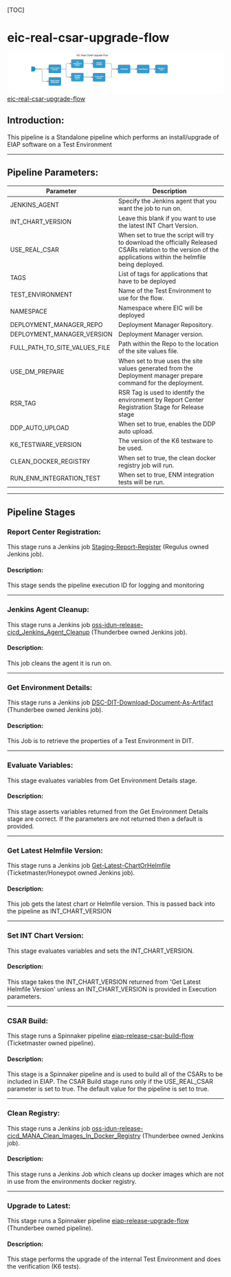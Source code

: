 [TOC]

# eic-real-csar-upgrade-flow

![eic_real_csar_upgrade_flow](../diagrams/eic_real_csar_upgrade_flow.png)
[eic-real-csar-upgrade-flow](https://spinnaker.rnd.gic.ericsson.se/#/applications/eiap-release-e2e-cicd/executions/configure/e8ffc0aa-7b88-4aa3-a6d9-65d85b14cad9)
## Introduction:
This pipeline is a Standalone pipeline which performs an install/upgrade of EIAP software on a Test Environment
 * * *

## Pipeline Parameters:
| Parameter | Description |
|-----|-----|
| JENKINS_AGENT | Specify the Jenkins agent that you want the job to run on. |
| INT_CHART_VERSION | Leave this blank if you want to use the latest INT Chart Version. |
| USE_REAL_CSAR | When set to true the script will try to download the officially Released CSARs relation to the version of the applications within the helmfile being deployed. |
| TAGS | List of tags for applications that have to be deployed |
| TEST_ENVIRONMENT | Name of the Test Environment to use for the flow. |
| NAMESPACE | Namespace where EIC will be deployed |
| DEPLOYMENT_MANAGER_REPO | Deployment Manager Repository. |
| DEPLOYMENT_MANAGER_VERSION | Deployment Manager version. |
| FULL_PATH_TO_SITE_VALUES_FILE | Path within the Repo to the location of the site values file. |
| USE_DM_PREPARE | When set to true uses the site values generated from the Deployment manager prepare command for the deployment. |
| RSR_TAG | RSR Tag is used to identify the environment by Report Center Registration Stage for Release stage |
| DDP_AUTO_UPLOAD | When set to true, enables the DDP auto upload. |
| K6_TESTWARE_VERSION | The version of the K6 testware to be used. |
| CLEAN_DOCKER_REGISTRY | When set to true, the clean docker registry job will run. |
| RUN_ENM_INTEGRATION_TEST | When set to true, ENM integration tests will be run. |
* * *
## Pipeline Stages

### Report Center Registration:
This stage runs a Jenkins job [Staging-Report-Register](https://fem4s11-eiffel216.eiffel.gic.ericsson.se:8443/jenkins/job/Staging-Report-Register) (Regulus owned Jenkins job).

#### Description:
 This stage sends the pipeline execution ID for logging and monitoring

 * * *

### Jenkins Agent Cleanup:
This stage runs a Jenkins job [oss-idun-release-cicd_Jenkins_Agent_Cleanup](https://fem5s11-eiffel052.eiffel.gic.ericsson.se:8443/jenkins/job/oss-idun-release-cicd_Jenkins_Agent_Cleanup) (Thunderbee owned Jenkins job).

#### Description:
This job cleans the agent it is run on.

 * * *
### Get Environment Details:
This stage runs a Jenkins job [DSC-DIT-Download-Document-As-Artifact](https://fem5s11-eiffel216.eiffel.gic.ericsson.se:8443/jenkins/job/DSC-DIT-Download-Document-As-Artifact) (Thunderbee owned Jenkins job).

#### Description:
This Job is to retrieve the properties of a Test Environment in DIT.

 * * *
### Evaluate Variables:
This stage evaluates variables from Get Environment Details stage.

#### Description:
This stage asserts variables returned from the Get Environment Details stage are correct.
If the parameters are not returned then a default is provided.

 * * *
### Get Latest Helmfile Version:
This stage runs a Jenkins job [Get-Latest-ChartOrHelmfile](https://fem5s11-eiffel052.eiffel.gic.ericsson.se:8443/jenkins/job/Get-Latest-ChartOrHelmfile) (Ticketmaster/Honeypot owned Jenkins job).

#### Description:
This job gets the latest chart or Helmfile version.
This is passed back into the pipeline as INT_CHART_VERSION

 * * *
### Set INT Chart Version:
This stage evaluates variables and sets the INT_CHART_VERSION.

#### Description:
This stage takes the INT_CHART_VERSION returned from 'Get Latest Helmfile Version' unless an INT_CHART_VERSION is provided in Execution parameters.
 * * *
### CSAR Build:
This stage runs a Spinnaker pipeline [eiap-release-csar-build-flow](https://spinnaker.rnd.gic.ericsson.se/#/applications/eiap-release-e2e-cicd/executions/configure/c187f4db-555a-4a9a-a331-6dfdc79a5b97) (Ticketmaster owned pipeline).

#### Description:
This stage is a Spinnaker pipeline and is used to build all of the CSARs to be included in EIAP.
The CSAR Build stage runs only if the USE_REAL_CSAR parameter is set to true. The default value for the pipeline is set to true.

 * * *
### Clean Registry:
This stage runs a Jenkins job [oss-idun-release-cicd_MANA_Clean_Images_In_Docker_Registry](https://fem5s11-eiffel052.eiffel.gic.ericsson.se:8443/jenkins/job/oss-idun-release-cicd_MANA_Clean_Images_In_Docker_Registry) (Thunderbee owned Jenkins job).

#### Description:
This stage runs a Jenkins Job which cleans up docker images which are not in use from the environments docker registry.

 * * *
### Upgrade to Latest:
This stage runs a Spinnaker pipeline [eiap-release-upgrade-flow](https://spinnaker.rnd.gic.ericsson.se/#/applications/eiap-release-e2e-cicd/executions/configure/59c0789e-51e9-4e5d-9387-53e276cda158) (Thunderbee owned pipeline).

#### Description:
This stage performs the upgrade of the internal Test Environment and does the verification (K6 tests).
